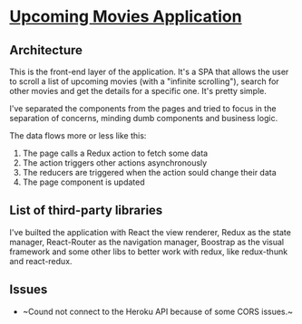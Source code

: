 # [Upcoming Movies Application](http://movindex.herokuapp.com/)

## Architecture
This is the front-end layer of the application. It's a SPA that allows the user to scroll a list of upcoming movies (with a "infinite scrolling"), search for other movies and get the details for a specific one. It's pretty simple.

I've separated the components from the pages and tried to focus in the separation of concerns, minding dumb components and business logic.

The data flows more or less like this:
1. The page calls a Redux action to fetch some data
2. The action triggers other actions asynchronously
3. The reducers are triggered when the action sould change their data
4. The page component is updated

## List of third-party libraries
I've builted the application with React the view renderer, Redux as the state manager, React-Router as the navigation manager, Boostrap as the visual framework and some other libs to better work with redux, like redux-thunk and react-redux.

## Issues
- ~Cound not connect to the Heroku API because of some CORS issues.~
